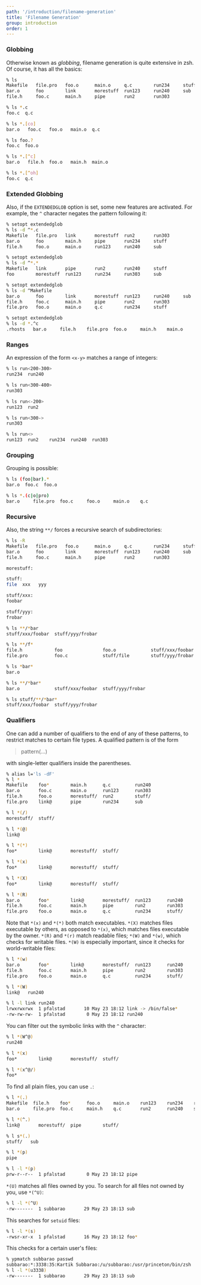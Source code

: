 ```yaml
---
path: '/introduction/filename-generation'
title: 'Filename Generation'
group: introduction
order: 1
---
```


### Globbing

Otherwise known as _globbing_, filename generation is quite extensive in zsh. Of course, it has all the basics:

```bash
% ls
Makefile   file.pro   foo.o      main.o     q.c        run234     stuff
bar.o      foo        link       morestuff  run123     run240     sub
file.h     foo.c      main.h     pipe       run2       run303
```

```bash
% ls *.c
foo.c  q.c
```

```bash
% ls *.[co]
bar.o   foo.c   foo.o   main.o  q.c
```

```bash
% ls foo.?
foo.c  foo.o
```

```bash
% ls *.[^c]
bar.o   file.h  foo.o   main.h  main.o
```

```bash
% ls *.[^oh]
foo.c  q.c
```

### Extended Globbing

Also, if the `EXTENDEDGLOB` option is set, some new features are activated. For example, the `^` character negates the pattern following it:

```bash
% setopt extendedglob
% ls -d ^*.c
Makefile   file.pro   link       morestuff  run2       run303
bar.o      foo        main.h     pipe       run234     stuff
file.h     foo.o      main.o     run123     run240     sub
```

```bash
% setopt extendedglob
% ls -d ^*.*
Makefile   link       pipe       run2       run240     stuff
foo        morestuff  run123     run234     run303     sub
```

```bash
% setopt extendedglob
% ls -d ^Makefile
bar.o      foo        link       morestuff  run123     run240     sub
file.h     foo.c      main.h     pipe       run2       run303
file.pro   foo.o      main.o     q.c        run234     stuff
```

```bash
% setopt extendedglob
% ls -d *.^c
.rhosts   bar.o     file.h    file.pro  foo.o     main.h    main.o
```

### Ranges

An expression of the form `<x-y>` matches a range of integers:

```bash
% ls run<200-300>
run234  run240
```

```bash
% ls run<300-400>
run303
```

```bash
% ls run<-200>
run123  run2
```

```bash
% ls run<300->
run303
```

```bash
% ls run<>
run123  run2    run234  run240  run303
```

### Grouping

Grouping is possible:

```bash
% ls (foo|bar).*
bar.o  foo.c  foo.o
```

```bash
% ls *.(c|o|pro)
bar.o     file.pro  foo.c     foo.o     main.o    q.c
```

### Recursive

Also, the string `**/` forces a recursive search of subdirectories:

```bash
% ls -R
Makefile   file.pro   foo.o      main.o     q.c        run234     stuff
bar.o      foo        link       morestuff  run123     run240     sub
file.h     foo.c      main.h     pipe       run2       run303

morestuff:

stuff:
file  xxx   yyy

stuff/xxx:
foobar

stuff/yyy:
frobar
```

```bash
% ls **/*bar
stuff/xxx/foobar  stuff/yyy/frobar
```

```bash
% ls **/f*
file.h            foo               foo.o             stuff/xxx/foobar
file.pro          foo.c             stuff/file        stuff/yyy/frobar
```

```bash
% ls *bar*
bar.o
```

```bash
% ls **/*bar*
bar.o             stuff/xxx/foobar  stuff/yyy/frobar
```

```bash
% ls stuff/**/*bar*
stuff/xxx/foobar  stuff/yyy/frobar
```

### Qualifiers

One can add a number of qualifiers to the end of any of these patterns, to restrict matches to certain file types. A qualified pattern is of the form

> pattern(...)

with single-letter qualifiers inside the parentheses.

```bash
% alias l='ls -dF'
% l *
Makefile    foo*        main.h      q.c         run240
bar.o       foo.c       main.o      run123      run303
file.h      foo.o       morestuff/  run2        stuff/
file.pro    link@       pipe        run234      sub
```

```bash
% l *(/)
morestuff/  stuff/
```

```bash
% l *(@)
link@
```

```bash
% l *(*)
foo*        link@       morestuff/  stuff/
```

```bash
% l *(x)
foo*        link@       morestuff/  stuff/
```

```bash
% l *(X)
foo*        link@       morestuff/  stuff/
```

```bash
% l *(R)
bar.o       foo*        link@       morestuff/  run123      run240
file.h      foo.c       main.h      pipe        run2        run303
file.pro    foo.o       main.o      q.c         run234      stuff/
```

Note that `*(x)` and `*(*)` both match executables. `*(X)` matches files executable by others, as opposed to `*(x)`, which matches files executable by the owner. `*(R)` and `*(r)` match readable files; `*(W)` and `*(w)`, which checks for writable files. `*(W)` is especially important, since it checks for world-writable files:

```bash
% l *(w)
bar.o       foo*        link@       morestuff/  run123      run240
file.h      foo.c       main.h      pipe        run2        run303
file.pro    foo.o       main.o      q.c         run234      stuff/
```

```bash
% l *(W)
link@   run240
```

```bash
% l -l link run240
lrwxrwxrwx  1 pfalstad       10 May 23 18:12 link -> /bin/false*
-rw-rw-rw-  1 pfalstad        0 May 23 18:12 run240
```

You can filter out the symbolic links with the `^` character:

```bash
% l *(W^@)
run240
```

```bash
% l *(x)
foo*        link@       morestuff/  stuff/
```

```bash
% l *(x^@/)
foo*
```

To find all plain files, you can use `.`:

```bash
% l *(.)
Makefile  file.h    foo*      foo.o     main.o    run123    run234    run303
bar.o     file.pro  foo.c     main.h    q.c       run2      run240    sub
```

```bash
% l *(^.)
link@       morestuff/  pipe        stuff/
```

```bash
% l s*(.)
stuff/   sub
```

```bash
% l *(p)
pipe
```

```bash
% l -l *(p)
prw-r--r--  1 pfalstad        0 May 23 18:12 pipe
```

`*(U)` matches all files owned by you. To search for all files not owned by you, use `*(^U)`:

```bash
% l -l *(^U)
-rw-------  1 subbarao       29 May 23 18:13 sub
```

This searches for `setuid` files:

```bash
% l -l *(s)
-rwsr-xr-x  1 pfalstad       16 May 23 18:12 foo*
```

This checks for a certain user's files:

```bash
% ypmatch subbarao passwd
subbarao:*:3338:35:Kartik Subbarao:/u/subbarao:/usr/princeton/bin/zsh
% l -l *(u3338)
-rw-------  1 subbarao       29 May 23 18:13 sub
```
